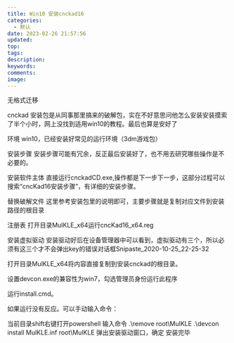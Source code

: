 ```yaml
---
title: Win10 安装cnckad16
categories:
  - 默认
date: 2023-02-26 21:57:56
updated:
top:
tags:
description:
keywords:
comments:
image:
---
```

无格式迁移
<!--more-->
cnckad 安装包是从同事那里搞来的破解包，实在不好意思问他怎么安装安装摸索了半个小时，网上没找到适用win10的教程。最后也算是安好了

环境
win10，已经安装好常见的运行环境（3dm游戏包）

安装步骤
安装步骤可能有冗余，反正最后安装好了，也不用去研究哪些操作是不必要的。

安装软件主体
直接运行cnckadCD.exe,操作都是下一步下一步，这部分过程可以搜索“cncKad16安装步骤”，有详细的安装步骤。

替换破解文件
这里参考安装包里的说明即可，主要步骤就是复制对应文件到安装路径的根目录

注册表
打开目录MulKLE_x64运行cncKad16_x64.reg

安装虚拟驱动
安装驱动好后在设备管理器中可以看到，虚拟驱动有三个，所以必须有这三个才不会弹出key的错误对话框Snipaste_2020-10-25_22-25-32

打开目录MulKLE_x64将内容直接复制到安装cnckad的根目录。

设置devcon.exe的兼容性为win7，勾选管理员身份运行此程序

运行install.cmd。

如果运行没有反应。可以手动输入命令：

当前目录shift右键打开powershell
输入命令
.\remove root\MulKLE
.\devcon install MulKLE.inf root\MulKLE
弹出安装驱动窗口，确定
安装完毕